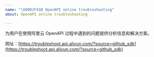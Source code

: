 ```yaml
---
name: "\U0001F41B OpenAPI online troubleshooting"
about: OpenAPI online troubleshooting

---
```


为用户在使用阿里云 OpenAPI 过程中遇到的问题提供分析信息和解决方案。

网址：[https://troubleshoot.api.aliyun.com/?source=github_sdk](https://troubleshoot.api.aliyun.com/?source=github_sdk)
